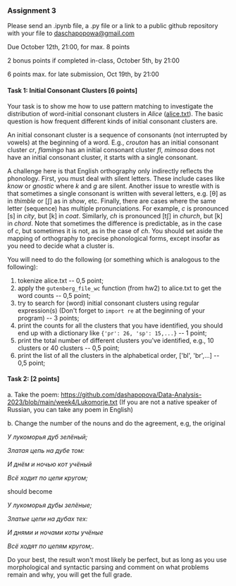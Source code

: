 ### Assignment 3

Please send an .ipynb file, a .py file or a link to a public github repository with your file to daschapopowa@gmail.com

Due October 12th, 21:00, for max. 8 points

2 bonus points if completed in-class, October 5th, by 21:00

6 points max. for late submission, Oct 19th, by 21:00

#### Task 1: Initial Consonant Clusters \[6 points\]

Your task is to show me how to use pattern matching to investigate the distribution of word-initial consonant clusters in *Alice* ([alice.txt](https://github.com/dashapopova/Data-Analysis-2023/blob/main/week2/alice.txt)). The basic question is how frequent different kinds of initial consonant clusters are. 

An initial consonant cluster is a sequence of consonants (not interrupted by vowels) at the beginning of a word. E.g., *crouton* has an initial consonant cluster *cr*, *flamingo* has an initial consonant cluster *fl*, *mimosa* does not have an initial consonant cluster, it starts with a single consonant. 

A challenge here is that English orthography only indirectly reflects the phonology. First, you must deal with silent letters. These include cases like *know* or *gnostic* where *k* and *g* are silent. Another issue to wrestle with is that sometimes a single consonant is written with several letters, e.g. [θ] as in *thimble* or [ʃ] as in *show*, etc. Finally, there are cases where the same letter (sequence) has multiple pronunciations. For example, *c* is pronounced [s] in *city*, but [k] in *coat*. Similarly, *ch* is pronounced [tʃ] in *church*, but [k] in *chord*. Note that sometimes the difference is predictable, as in the case of *c*, but sometimes it is not, as in the case of *ch*. You should set aside the mapping of orthography to precise phonological forms, except insofar as you need to decide what a cluster is.

You will need to do the following (or something which is analogous to the following):

1. tokenize alice.txt -- 0,5 point;
2. apply the `gutenberg_file_wc` function (from hw2) to alice.txt to get the word counts -- 0,5 point;
3. try to search for (word) initial consonant clusters using regular expression(s) (Don't forget to `import re` at the beginning of your program) -- 3 points;
4. print the counts for all the clusters that you have identified, you should end up with a dictionary like `{'pr': 26, 'sp': 15,...}` -- 1 point; 
5. print the total number of different clusters you've identified, e.g., 10 clusters or 40 clusters -- 0,5 point;
6. print the list of all the clusters in the alphabetical order, ['bl', 'br',...] -- 0,5 point;

#### Task 2: \[2 points\]

a. Take the poem: https://github.com/dashapopova/Data-Analysis-2023/blob/main/week4/Lukomorje.txt 
(If you are not a native speaker of Russian, you can take any poem in English)

b. Change the number of the nouns and do the agreement, e.g, the original 

*У лукоморья дуб зелёный;*

*Златая цепь на дубе том:*

*И днём и ночью кот учёный*

*Всё ходит по цепи кругом;* 

should become 

*У лукоморья дубы зелёные;*

*Златые цепи на дубах тех:*

*И днями и ночами коты учёные*

*Всё ходят по цепям кругом;*.

Do your best, the result won't most likely be perfect, but as long as you use morphological and syntactic parsing and comment on what problems remain and why, you will get the full grade.

